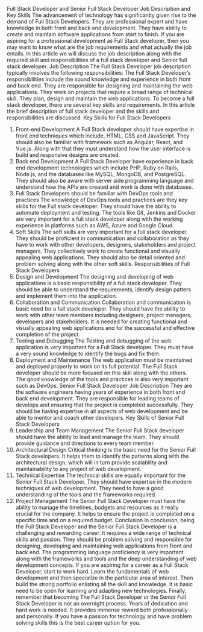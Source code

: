 Full Stack Developer and Senior Full Stack Developer Job Description and Key Skills
The advancement of technology has significantly given rise to the demand of Full Stack Developers. They are professional expert and have knowledge in both front and back end development. They have ability to create and maintain software applications from start to finish. If you are aspiring for a professional development as Full Stack developer, then you may want to know what are the job requirements and what actually the job entails. In this article we will discuss the job description along with the required skill and responsibilities of a full stack developer and Senior full stack developer. 
Job Description
The Full Stack Developer job description typically involves the following responsibilities:
The Full Stack Developer’s responsibilities include the sound knowledge and experience in both front and back end. They are responsible for designing and maintaining the web applications. They work on projects that require a broad range of technical skill. They plan, design and maintain the web applications. 
To become a full stack developer, there are several key skills and requirements. In this article the brief description of full stack developer and the skills and responsibilities are discussed. 
Key Skills for Full Stack Developers
1.	Front-end Development
 A Full Stack developer should have expertise in front end techniques which include, HTML, CSS and JavaScript. They should also be familiar with framework such as Angular, React, and Vue.js. Along with that they must understand how the user interface is build and responsive designs are created. 
2.	Back end Development
A Full Stack Developer have experience in back end development technologies which include PHP, Ruby on Rails, Node.js, and the databases like MySQL, MongoDB, and PostgreSQL. They should also be aware with server side programming language and understand how the APIs are created and work is done with databases. 
3.	Full Stack Developers should be familiar with DevOps tools and practices
The knowledge of DevOps tools and practices are they key skills for the Full stack developer. They should have the ability to automate deployment and testing. The tools like Git, Jenkins and Docker are very important for a full stack developer along with the working experience in platforms such as AWS, Azure and Google Cloud. 
4.	Soft Skills
The soft skills are very important for a full stack developer. They should be proficient in communication and collaboration as they have to work with other developers, designers, stakeholders and project managers. They collectively work to create functional and visually appealing web applications. They should also be detail oriented and problem solving along with the other soft skills. 
Responsibilities of Full Stack Developers
1.	Design and Development
The designing and developing of web applications is a basic responsibility of a full stack developer. They should be able to understand the requirements, identify design patters and implement them into the application. 
2.	Collaboration and Communication 
Collaboration and communication is basic need for a full stack developer. They should have the ability to work with other team members including designers, project managers, developers and stakeholders. It is needed for creating functional and visually appealing web applications and for the successful and effective completion of the project. 
3.	Testing and Debugging
The Testing and debugging of the web application is very important for a Full Stack developer. They must have a very sound knowledge to identify the bugs and fix them. 
4.	Deployment and Maintenance
The web application must be maintained and deployed properly to work on its full potential. The Full Stack developer should be more focused on this skill along with the others. The good knowledge of the tools and practices is also very important such as DevOps. 
Senior Full Stack Developer Job Description
They are the software engineers having years of experience in both front and back end development. They are responsible for leading teams of develops and ensuring that the project is completed successfully. They should be having expertise in all aspects of web development and be able to mentor and coach other developers. 
Key Skills of Senior Full Stack Developers
1.	Leadership and Team Management 
The Senior Full Stack developer should have the ability to lead and manage the team. They should provide guidance and directions to every team member. 
2.	Architectural Design 
Critical thinking is the basic need for the Senior Full Stack developers. It helps them to identify the patterns along with the architectural design, which will in turn provide scalability and maintainability to any project of web development.  
3.	Technical Expertise 
The technical skills are equally important for the Senior Full Stack Developer. They should have expertise in the modern techniques of web development. They need to have a good understanding of the tools and the frameworks required. 
4.	Project Management
The Senior Full Stack Developer must have the ability to manage the timelines, budgets and resources as it really crucial for the company. It helps to ensure the project is completed on a specific time and on a required budget. 
Conclusion
In conclusion, being the Full Stack Developer and the Senior Full Stack Developer is a challenging and rewarding career. It requires a wide range of technical skills and passion. They should be problem solving and responsible for designing, developing and maintaining web applications from front and back end. The programming language proficiency is very important along with the frameworks and tools and the deep understanding of web development concepts. 
If you are aspiring for a career as a Full Stack Developer, start to work hard. Learn the fundamentals of web development and then specialize in the particular area of interest. Then build the strong portfolio enlisting all the skill and knowledge. It is basic need to be open for learning and adapting new technologies. 
Finally, remember that becoming The Full Stack Developer or the Senior Full Stack Developer is not an overnight process. Years of dedication and hard work is needed. It provides immense reward both professionally and personally. If you have a passion for technology and have problem solving skills this is the best career option for you. 

